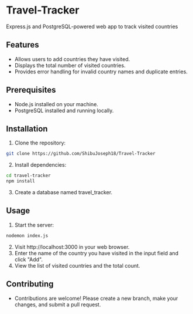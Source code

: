 # Travel-Tracker
Express.js and PostgreSQL-powered web app to track visited countries

## Features
- Allows users to add countries they have visited.
- Displays the total number of visited countries.
- Provides error handling for invalid country names and duplicate entries.

## Prerequisites
- Node.js installed on your machine.
- PostgreSQL installed and running locally.

## Installation

1. Clone the repository:
  ```bash
  git clone https://github.com/ShibuJoseph18/Travel-Tracker
  ```
2. Install dependencies:
  ```bash
  cd travel-tracker
  npm install
  ```
3. Create a database named travel_tracker.

## Usage

1. Start the server:
```bash
nodemon index.js
```
2. Visit http://localhost:3000 in your web browser.
3. Enter the name of the country you have visited in the input field and click "Add".
4. View the list of visited countries and the total count.

## Contributing
- Contributions are welcome! Please create a new branch, make your changes, and submit a pull request.

